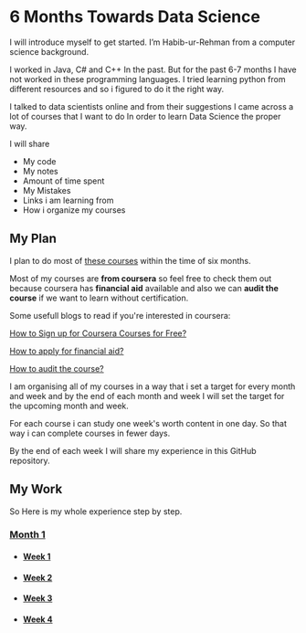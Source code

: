 # 6 Months Towards Data Science

I will introduce myself to get started. I’m Habib-ur-Rehman from a computer science background.

I worked in Java, C# and C++ In the past. But for the past 6-7 months I have not worked in these programming languages. I tried learning python from different resources and so i figured to do it the right way.

I talked to data scientists online and from their suggestions I came across a lot of courses that I want to do In order to learn Data Science the proper way.

I will share
* My code
* My notes
* Amount of time spent
* My Mistakes
* Links i am learning from
* How i organize my courses


## My Plan
I plan to do most of [these courses](https://github.com/habibanalytics/6-Months-Towards-Data-Science/blob/master/Files/Courses%20List.md) within the time of six months. 

Most of my courses are **from coursera** so feel free to check them out because coursera has **financial aid** available and also we can **audit the course** if we want to learn without certification. 

Some usefull blogs to read if you're interested in coursera:

[How to Sign up for Coursera Courses for Free?](https://www.classcentral.com/report/coursera-signup-for-free/)

[How to apply for financial aid?](https://learner.coursera.help/hc/en-us/articles/209819033-Apply-for-Financial-Aid-or-a-Scholarship)

[How to audit the course?](https://learner.coursera.help/hc/en-us/articles/209818613-Enrollment-options)

I am organising all of my courses in a way that i set a target for every month and week and by the end of each month and week I will set the target for the upcoming month and week.

For each course i can study one week's worth content in one day. So that way i can complete courses in fewer days.

By the end of each week I will share my experience in this GitHub repository. 

## My Work
So Here is my whole experience step by step.
### [Month 1](https://github.com/habibanalytics/6-Months-Towards-Data-Science/blob/master/Months/Month%201.md)
* #### [Week 1](https://github.com/habibanalytics/6-Months-Towards-Data-Science/blob/master/Weeks/M1%20Week%201.md)
* #### [Week 2](https://github.com/habibanalytics/6-Months-Towards-Data-Science/blob/master/Weeks/M1%20Week%202.md)
* #### [Week 3](https://github.com/habibanalytics/6-Months-Towards-Data-Science/blob/master/Weeks/M1%20Week%203.md)
* #### [Week 4](https://github.com/habibanalytics/6-Months-Towards-Data-Science/blob/master/Weeks/M1%20Week%204.md)

